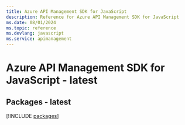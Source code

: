 ```yaml
---
title: Azure API Management SDK for JavaScript
description: Reference for Azure API Management SDK for JavaScript
ms.date: 08/01/2024
ms.topic: reference
ms.devlang: javascript
ms.service: apimanagement
---
```

# Azure API Management SDK for JavaScript - latest
## Packages - latest
[!INCLUDE [packages](api-management-index.md)]